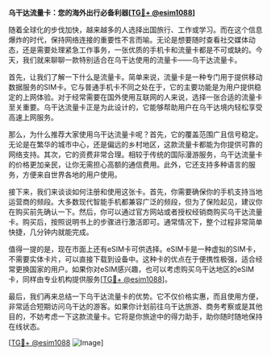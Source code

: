 **乌干达流量卡：您的海外出行必备利器[[TG💪+ @esim1088](https://t.me/s/esim1088)]**

随着全球化的步伐加快，越来越多的人选择出国旅行、工作或学习。而在这个信息爆炸的时代，保持网络连接的重要性不言而喻。无论是想要随时查看社交媒体动态，还是需要处理紧急工作事务，一张优质的手机卡和流量卡都是不可或缺的。今天，我们就来聊聊一款特别适合在乌干达使用的流量卡——乌干达流量卡。

首先，让我们了解一下什么是流量卡。简单来说，流量卡是一种专门用于提供移动数据服务的SIM卡。它与普通手机卡不同之处在于，它的主要功能是为用户提供稳定的上网体验。对于经常需要在国外使用互联网的人来说，选择一张合适的流量卡至关重要。乌干达流量卡正是为此设计的，它能够帮助用户在乌干达境内轻松享受高速上网服务。

那么，为什么推荐大家使用乌干达流量卡呢？首先，它的覆盖范围广且信号稳定。无论是在繁华的城市中心，还是偏远的乡村地区，这款流量卡都能为你提供可靠的网络支持。其次，它的资费非常合理。相较于传统的国际漫游服务，乌干达流量卡的价格更加亲民，让你无需担心高额的通信费用。此外，它还支持多种语言的服务，方便来自世界各地的用户使用。

接下来，我们来谈谈如何注册和使用这张卡。首先，你需要确保你的手机支持当地运营商的频段。大多数现代智能手机都兼容广泛的频段，但为了保险起见，建议你在购买前先确认一下。然后，你可以通过官方网站或者授权经销商购买乌干达流量卡。购买后，按照说明书上的步骤进行激活即可。通常情况下，整个过程非常简单快捷，几分钟内就能完成。

值得一提的是，现在市面上还有eSIM卡可供选择。eSIM卡是一种虚拟的SIM卡，不需要实体卡片，可以直接下载到设备中。这种卡的优点在于便携性极强，适合经常更换国家的用户。如果你对eSIM感兴趣，也可以考虑购买乌干达地区的eSIM卡，同样由专业机构提供服务[[TG💪+ @esim1088](https://t.me/s/esim1088)]。

最后，我们再来总结一下乌干达流量卡的优势。它不仅价格实惠，而且使用方便，非常适合短期访问乌干达的游客。如果你计划前往乌干达旅游、商务考察或是其他目的，不妨考虑一下这款流量卡。它将是你旅途中的得力助手，助你随时随地保持在线状态。

[[TG💪+ @esim1088](https://t.me/s/esim1088) ![Image](https://i.postimg.cc/4NQfJmqS/Snipaste-2025-05-13-00-14-12.png)]